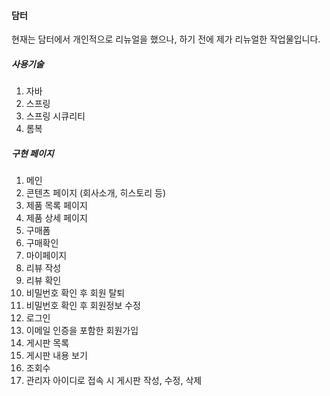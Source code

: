 #### 담터

현재는 담터에서 개인적으로 리뉴얼을 했으나, 하기 전에 제가 리뉴얼한 작업물입니다.

##### 사용기술

1. 자바
2. 스프링
3. 스프링 시큐리티
4. 롬복

##### 구현 페이지

1. 메인
2. 콘텐츠 페이지 (회사소개, 히스토리 등)
3. 제품 목록 페이지
4. 제품 상세 페이지
5. 구매폼
6. 구매확인
7. 마이페이지
8. 리뷰 작성
9. 리뷰 확인
10. 비밀번호 확인 후 회원 탈퇴
11. 비밀번호 확인 후 회원정보 수정
12. 로그인
13. 이메일 인증을 포함한 회원가입
14. 게시판 목록
15. 게시판 내용 보기
16. 조회수
17. 관리자 아이디로 접속 시 게시판 작성, 수정, 삭제
